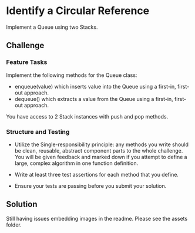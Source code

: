 # Identify a Circular Reference
<!-- Short summary or background information -->
Implement a Queue using two Stacks.

## Challenge

### Feature Tasks
Implement the following methods for the Queue class:

- enqueue(value) which inserts value into the Queue using a first-in, first-out approach.
- dequeue() which extracts a value from the Queue using a first-in, first-out approach.

You have access to 2 Stack instances with push and pop methods.

### Structure and Testing
- Utilize the Single-responsibility principle: any methods you write should be clean, reusable, abstract component parts to the whole challenge. You will be given feedback and marked down if you attempt to define a large, complex algorithm in one function definition.

- Write at least three test assertions for each method that you define.

- Ensure your tests are passing before you submit your solution.

## Solution
<!-- Embedded whiteboard image -->
Still having issues embedding images in the readme. Please see the assets folder.